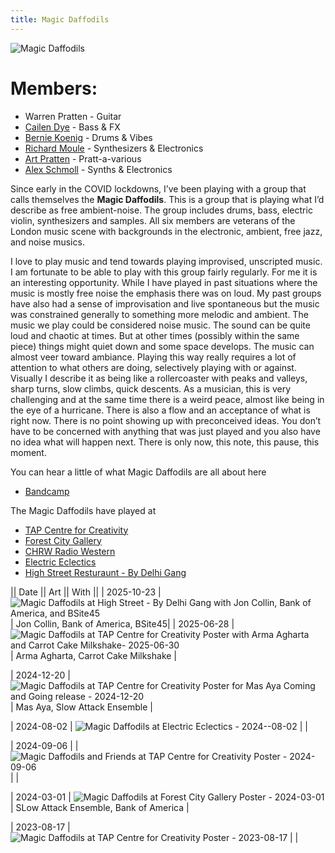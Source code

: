 ```yaml
---
title: Magic Daffodils
---
```


![Magic Daffodils](/images/posters/magic_daffodils_poster.png)

# Members:

* Warren Pratten - Guitar
* [Cailen Dye](https://soundcloud.com/cailendye) - Bass & FX
* [Bernie Koenig](https://berniekoenig.bandcamp.com/music) - Drums & Vibes
* [Richard Moule](https://gesumm.bandcamp.com/music) - Synthesizers & Electronics 
* [Art Pratten](http://www.nonsb.ca/) - Pratt-a-various
* [Alex Schmoll](https://vimeo.com/occasionaljake) - Synths & Electronics

Since early in the COVID lockdowns, I’ve been playing with a group that calls themselves the **Magic Daffodils**.  This is a group that is playing what I’d describe as free ambient-noise.  The group includes drums, bass, electric violin, synthesizers and samples.   All six members are veterans of the London music scene with backgrounds in the electronic, ambient, free jazz, and noise musics.


I love to play music and tend towards playing improvised, unscripted music. I am fortunate to be able to play with this group fairly regularly. 
For me it is an interesting opportunity.  While I have played in past situations where the music is mostly free noise the emphasis there was on loud.  My past groups have also had a sense of improvisation and live spontaneous but the music was constrained generally to something more melodic and ambient.  The music we play could be considered noise music. The sound can be quite loud and chaotic at times. But at other times (possibly within the same piece) things might quiet down and some space develops. The music can almost veer toward ambiance. Playing this way really requires a lot of attention to what others are doing, selectively playing with or against. Visually I describe it as being like a rollercoaster with peaks and valleys, sharp turns, slow climbs, quick descents. As a musician, this is very challenging and at the same time there is a weird peace, almost like being in the eye of a hurricane. There is also a flow and an acceptance of what is right now. There is no point showing up with preconceived ideas. You don’t have to be concerned with anything that was just played and you also have no idea what will happen next. There is only now, this note, this pause, this moment.


You can hear a little of what Magic Daffodils are all about here 
* [Bandcamp](https://magicdaffodils.bandcamp.com/)

The Magic Daffodils have played at
* [TAP Centre for Creativity](https://www.tapcreativity.org/)
* [Forest City Gallery](https://www.forestcitygallery.com/)
* [CHRW Radio Western](https://radiowestern.ca/)
* [Electric Eclectics](https://electric-eclectics.com/)
* [High Street Resturaunt - By Delhi Gang](https://www.instagram.com/highstreetbydg/)

|| Date || Art || With ||
| 2025-10-23 | ![Magic Daffodils at High Street - By Delhi Gang with Jon Collin, Bank of America, and BSite45](/images/posters/magicDaffodilsAtHighStreetWithJonCollin-2025-10-23.jpg) | Jon Collin, Bank of America, BSite45|
| 2025-06-28 | ![Magic Daffodils at TAP Centre for Creativity Poster with Arma Agharta and Carrot Cake Milkshake- 2025-06-30](/images/posters/magicDaffodils_at_TAP_poster-2025-06-28.jpg) | Arma Agharta, Carrot Cake Milkshake |

| 2024-12-20 | ![Magic Daffodils at TAP Centre for Creativity Poster for Mas Aya Coming and Going release - 2024-12-20](/images/posters/magicDaffodils_at_Tap_poster-2024-12-20.jpg) | Mas Aya, Slow Attack Ensemble |

| 2024-08-02 | ![Magic Daffodils at Electric Eclectics - 2024--08-02](/images/posters/magicDaffodils_at_ElectricEclectics_2024-08-02.jpg) | |

| 2024-09-06  | | ![Magic Daffodils and Friends at TAP Centre for Creativity Poster - 2024-09-06](/images/posters/magicDaffodils_and_friends_tap_poster.jpg) | |

| 2024-03-01 | ![Magic Daffodils at Forest City Gallery Poster - 2024-03-01](/images/posters/magic_daffodils_at_fcg.jpg) | SLow Attack Ensemble, Bank of America |

| 2023-08-17 | ![Magic Daffodils at TAP Centre for Creativity Poster - 2023-08-17](/images/posters/magic_daffodils_at_tap_poster.png) | |
